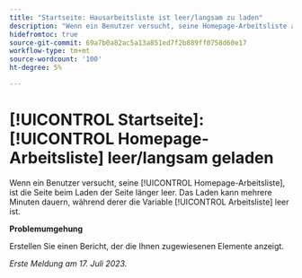 ```yaml
---
title: "Startseite: Hausarbeitsliste ist leer/langsam zu laden"
description: "Wenn ein Benutzer versucht, seine Homepage-Arbeitsliste anzuzeigen, ist die Seite beim Laden der Seite für einen längeren Zeitraum leer. Das Laden kann mehrere Minuten dauern, während der die Arbeitsliste leer ist."
hidefromtoc: true
source-git-commit: 69a7b0a82ac5a13a851ed7f2b889ff0758d60e17
workflow-type: tm+mt
source-wordcount: '100'
ht-degree: 5%

---
```



# [!UICONTROL Startseite]: [!UICONTROL Homepage-Arbeitsliste] leer/langsam geladen

Wenn ein Benutzer versucht, seine [!UICONTROL Homepage-Arbeitsliste], ist die Seite beim Laden der Seite länger leer. Das Laden kann mehrere Minuten dauern, während derer die Variable [!UICONTROL Arbeitsliste] leer ist.

**Problemumgehung**

Erstellen Sie einen Bericht, der die Ihnen zugewiesenen Elemente anzeigt.

_Erste Meldung am 17. Juli 2023._

